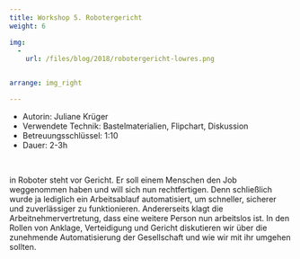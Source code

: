 ```yaml
---
title: Workshop 5. Robotergericht
weight: 6

img:
  -
    url: /files/blog/2018/robotergericht-lowres.png


arrange: img_right

---
```


* Autorin: Juliane Krüger 
* Verwendete Technik: Bastelmaterialien, Flipchart, Diskussion
* Betreuungsschlüssel: 1:10
* Dauer: 2-3h<br>
<br>

in Roboter steht vor Gericht. Er soll einem Menschen den Job weggenommen haben und will sich nun rechtfertigen. Denn schließlich wurde ja lediglich ein Arbeitsablauf automatisiert, um schneller, sicherer und zuverlässiger zu funktionieren. Andererseits klagt die Arbeitnehmervertretung, dass eine weitere Person nun arbeitslos ist. In den Rollen von Anklage, Verteidigung und Gericht diskutieren wir über die zunehmende Automatisierung der Gesellschaft und wie wir mit ihr umgehen sollten.
